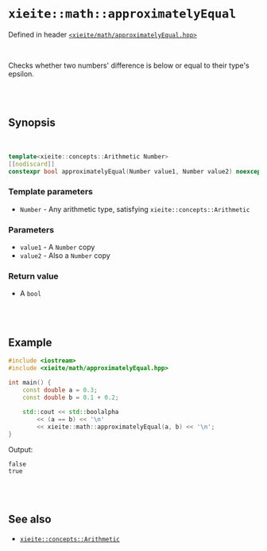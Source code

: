 # `xieite::math::approximatelyEqual`
Defined in header [`<xieite/math/approximatelyEqual.hpp>`](../../include/xieite/math/approximatelyEqual.hpp)

<br/>

Checks whether two numbers' difference is below or equal to their type's epsilon.

<br/><br/>

## Synopsis

<br/>

```cpp
template<xieite::concepts::Arithmetic Number>
[[nodiscard]]
constexpr bool approximatelyEqual(Number value1, Number value2) noexcept;
```
### Template parameters
- `Number` - Any arithmetic type, satisfying `xieite::concepts::Arithmetic`
### Parameters
- `value1` - A `Number` copy
- `value2` - Also a `Number` copy
### Return value
- A `bool`

<br/><br/>

## Example
```cpp
#include <iostream>
#include <xieite/math/approximatelyEqual.hpp>

int main() {
	const double a = 0.3;
	const double b = 0.1 + 0.2;
	
	std::cout << std::boolalpha
		<< (a == b) << '\n'
		<< xieite::math::approximatelyEqual(a, b) << '\n';
}
```
Output:
```
false
true
```

<br/><br/>

## See also
- [`xieite::concepts::Arithmetic`](../../docs/concepts/Arithmetic.md)
